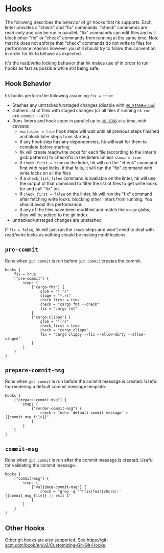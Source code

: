 # Hooks

The following describes the behavior of git hooks that hk supports. Each linter provides a "check" and "fix" commands. "check" commands are read-only and can be run in parallel. "fix" commands can edit files and will block other "fix" or "check" commands from running at the same time. Note that hk does not enforce that "check" commands do not write to files for performance reasons however you still should try to follow this convention in order for hk to behave as expected.

It's the read/write locking behavior that hk makes use of in order to run hooks as fast as possible while still being safe.

## Hook Behavior

hk hooks perform the following assuming `fix = true`:

* Stashes any untracked/unstaged changes (disable with [`HK_STASH=none`](/configuration#hk-stash))
* Gathers list of files with staged changes (or all files if running `hk run pre-commit --all`)
* Runs linters and hook steps in parallel up to [`HK_JOBS`](/configuration#hk-jobs) at a time, with caveats:
  * `exclusive = true` hook steps will wait until all previous steps finished and block later steps from starting
  * if any hook step has any dependencies, hk will wait for them to complete before starting
  * hk will create read/write locks for each file (according to the linter's glob patterns) to check/fix in the linters unless `stomp = true`
  * if `check_first = true` on the linter, hk will run the "check" command first with read locks, if that fails, it will run the "fix" command with write locks on all the files
  * if a `check_list_files` command is available on the linter, hk will use the output of that command to filter the list of files to get write locks for and call "fix" on.
  * if `check_first = false` on the linter, hk will run the "fix" command after fetching write locks, blocking other linters from running. You
    should avoid this performance.
  * if any of the files have been modified and match the `stage` globs, they will be added to the git index
* untracked/unstaged changes are unstashed

If `fix = false`, hk will just run the `check` steps and won't need to deal with read/write locks as nothing should be making modifications.

## `pre-commit`

Runs when `git commit` is run before `git commit` creates the commit.

```pkl
hooks {
    fix = true
    ["pre-commit"] {
        steps {
            ["cargo-fmt"] {
                glob = "*.rs"
                stage = "*.rs"
                check_first = true
                check = "cargo fmt --check"
                fix = "cargo fmt"
            }
            ["cargo-clippy"] {
                glob = "*.rs"
                check_first = true
                check = "cargo clippy"
                fix = "cargo clippy --fix --allow-dirty --allow-staged"
            }
        }
    }
}
```

## `prepare-commit-msg`

Runs when `git commit` is run before the commit message is created. Useful for rendering a default commit message template.

```pkl
hooks {
    ["prepare-commit-msg"] {
        steps {
            ["render-commit-msg"] {
                check = "echo 'default commit message' > {{commit_msg_file}}"
            }
        }
    }
}

```

## `commit-msg`

Runs when `git commit` is run after the commit message is created. Useful for validating the commit message.

```pkl
hooks {
    ["commit-msg"] {
        steps {
            ["validate-commit-msg"] {
                check = "grep -q '^(fix|feat|chore):' {{commit_msg_file}} || exit 1"
            }
        }
    }
}
```

## Other Hooks

Other git hooks are also supported. See <https://git-scm.com/book/en/v2/Customizing-Git-Git-Hooks>.
